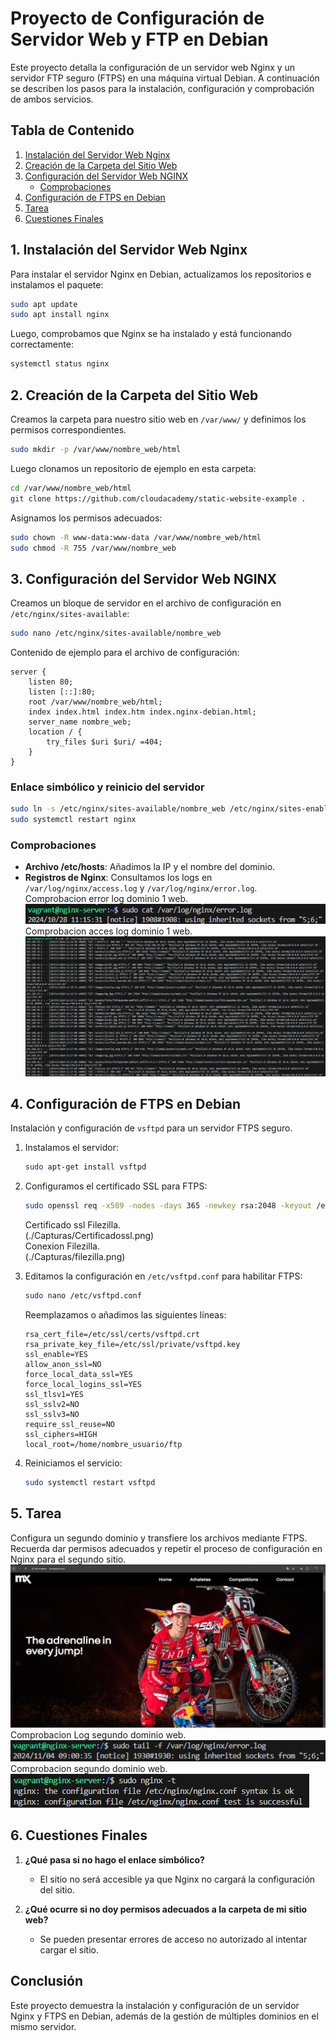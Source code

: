 # Proyecto de Configuración de Servidor Web y FTP en Debian

Este proyecto detalla la configuración de un servidor web Nginx y un servidor FTP seguro (FTPS) en una máquina virtual Debian. A continuación se describen los pasos para la instalación, configuración y comprobación de ambos servicios.

## Tabla de Contenido

1. [Instalación del Servidor Web Nginx](#instalación-del-servidor-web-nginx)
2. [Creación de la Carpeta del Sitio Web](#creación-de-la-carpeta-del-sitio-web)
3. [Configuración del Servidor Web NGINX](#configuración-del-servidor-web-nginx)
   - [Comprobaciones](#comprobaciones)
4. [Configuración de FTPS en Debian](#configuración-de-ftps-en-debian)
5. [Tarea](#tarea)
6. [Cuestiones Finales](#cuestiones-finales)

## 1. Instalación del Servidor Web Nginx

Para instalar el servidor Nginx en Debian, actualizamos los repositorios e instalamos el paquete:

```bash
sudo apt update
sudo apt install nginx
```

Luego, comprobamos que Nginx se ha instalado y está funcionando correctamente:

```bash
systemctl status nginx
```

## 2. Creación de la Carpeta del Sitio Web

Creamos la carpeta para nuestro sitio web en `/var/www/` y definimos los permisos correspondientes.

```bash
sudo mkdir -p /var/www/nombre_web/html
```

Luego clonamos un repositorio de ejemplo en esta carpeta:

```bash
cd /var/www/nombre_web/html
git clone https://github.com/cloudacademy/static-website-example .
```

Asignamos los permisos adecuados:

```bash
sudo chown -R www-data:www-data /var/www/nombre_web/html
sudo chmod -R 755 /var/www/nombre_web
```

## 3. Configuración del Servidor Web NGINX

Creamos un bloque de servidor en el archivo de configuración en `/etc/nginx/sites-available`:

```bash
sudo nano /etc/nginx/sites-available/nombre_web
```

Contenido de ejemplo para el archivo de configuración:

```
server {
    listen 80;
    listen [::]:80;
    root /var/www/nombre_web/html;
    index index.html index.htm index.nginx-debian.html;
    server_name nombre_web;
    location / {
        try_files $uri $uri/ =404;
    }
}
```

### Enlace simbólico y reinicio del servidor

```bash
sudo ln -s /etc/nginx/sites-available/nombre_web /etc/nginx/sites-enabled/
sudo systemctl restart nginx
```

### Comprobaciones

- **Archivo /etc/hosts**: Añadimos la IP y el nombre del dominio.
- **Registros de Nginx**: Consultamos los logs en `/var/log/nginx/access.log` y `/var/log/nginx/error.log`.<br>
Comprobacion error log dominio 1 web.<br>
![Comprobacion segundo Dominio](./Capturas/PruebaErrorlog.png)<br>
Comprobacion acces log dominio 1 web.<br>
![Comprobacion segundo Dominio](./Capturas/PruebaAcceslog.png)<br>


## 4. Configuración de FTPS en Debian

Instalación y configuración de `vsftpd` para un servidor FTPS seguro.

1. Instalamos el servidor:
   ```bash
   sudo apt-get install vsftpd
   ```
2. Configuramos el certificado SSL para FTPS:
   ```bash
   sudo openssl req -x509 -nodes -days 365 -newkey rsa:2048 -keyout /etc/ssl/private/vsftpd.key -out /etc/ssl/certs/vsftpd.crt
   ```
   Certificado ssl Filezilla.<br>
   (./Capturas/Certificadossl.png)<br>
   Conexion Filezilla.<br>
   (./Capturas/filezilla.png)<br>
3. Editamos la configuración en `/etc/vsftpd.conf` para habilitar FTPS:

   ```bash
   sudo nano /etc/vsftpd.conf
   ```

   Reemplazamos o añadimos las siguientes líneas:

   ```
   rsa_cert_file=/etc/ssl/certs/vsftpd.crt
   rsa_private_key_file=/etc/ssl/private/vsftpd.key
   ssl_enable=YES
   allow_anon_ssl=NO
   force_local_data_ssl=YES
   force_local_logins_ssl=YES
   ssl_tlsv1=YES
   ssl_sslv2=NO
   ssl_sslv3=NO
   require_ssl_reuse=NO
   ssl_ciphers=HIGH
   local_root=/home/nombre_usuario/ftp
   ```

4. Reiniciamos el servicio:
   ```bash
   sudo systemctl restart vsftpd
   ```

## 5. Tarea

Configura un segundo dominio y transfiere los archivos mediante FTPS. Recuerda dar permisos adecuados y repetir el proceso de configuración en Nginx para el segundo sitio.
![Dominio Nuevo](./Capturas/prueba2web.png)
Comprobacion Log segundo dominio web.<br>
![Comprobacion Logs Dominio Nuevo](./Capturas/comprobacion.log2web.png)<br>
Comprobacion segundo dominio web.<br>
![Comprobacion segundo Dominio](./Capturas/comprobacion.nginx-t2web.png)<br>

## 6. Cuestiones Finales

1. **¿Qué pasa si no hago el enlace simbólico?**

   - El sitio no será accesible ya que Nginx no cargará la configuración del sitio.

2. **¿Qué ocurre si no doy permisos adecuados a la carpeta de mi sitio web?**
   - Se pueden presentar errores de acceso no autorizado al intentar cargar el sitio.

## Conclusión

Este proyecto demuestra la instalación y configuración de un servidor Nginx y FTPS en Debian, además de la gestión de múltiples dominios en el mismo servidor.
